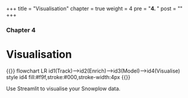 +++
title = "Visualisation"
chapter = true
weight = 4
pre = "<b>4. </b>"
post = ""
+++

### Chapter 4

# Visualisation

{{<mermaid>}}
flowchart LR
    id1(Track)-->id2(Enrich)-->id3(Model)-->id4(Visualise)
    style id4 fill:#f9f,stroke:#000,stroke-width:4px
{{</mermaid >}}

Use Streamlit to visualise your Snowplow data.
<!-- Streamlit 
Looker
Databricks
Datastudio -->
